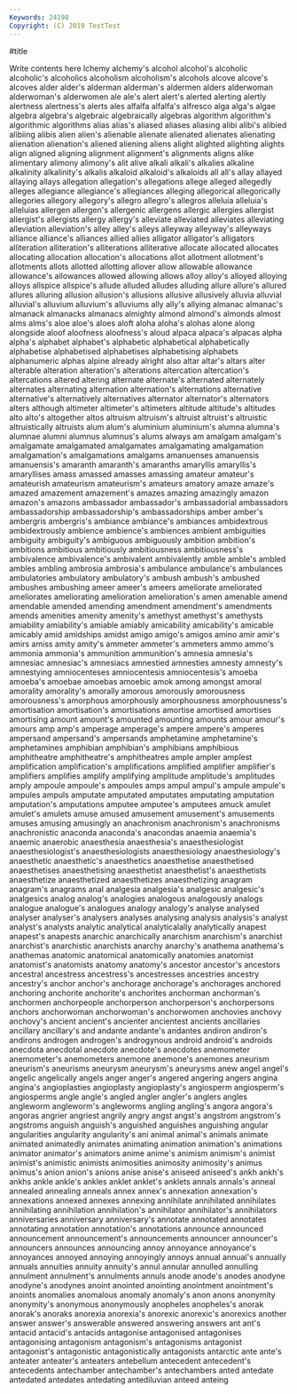 ```yaml
---
Keywords: 24198
Copyright: (C) 2019 TestTest
---
```


#title

Write contents here
lchemy alchemy's alcohol
alcohol's alcoholic alcoholic's alcoholics alcoholism alcoholism's alcohols alcove alcove's alcoves
alder alder's alderman alderman's aldermen alders alderwoman alderwoman's alderwomen ale
ale's alert alert's alerted alerting alertly alertness alertness's alerts ales
alfalfa alfalfa's alfresco alga alga's algae algebra algebra's algebraic algebraically
algebras algorithm algorithm's algorithmic algorithms alias alias's aliased aliases aliasing
alibi alibi's alibied alibiing alibis alien alien's alienable alienate alienated
alienates alienating alienation alienation's aliened aliening aliens alight alighted alighting
alights align aligned aligning alignment alignment's alignments aligns alike alimentary
alimony alimony's alit alive alkali alkali's alkalies alkaline alkalinity alkalinity's
alkalis alkaloid alkaloid's alkaloids all all's allay allayed allaying allays
allegation allegation's allegations allege alleged allegedly alleges allegiance allegiance's allegiances
alleging allegorical allegorically allegories allegory allegory's allegro allegro's allegros alleluia
alleluia's alleluias allergen allergen's allergenic allergens allergic allergies allergist allergist's
allergists allergy allergy's alleviate alleviated alleviates alleviating alleviation alleviation's alley
alley's alleys alleyway alleyway's alleyways alliance alliance's alliances allied allies
alligator alligator's alligators alliteration alliteration's alliterations alliterative allocate allocated allocates
allocating allocation allocation's allocations allot allotment allotment's allotments allots allotted
allotting allover allow allowable allowance allowance's allowances allowed allowing allows
alloy alloy's alloyed alloying alloys allspice allspice's allude alluded alludes
alluding allure allure's allured allures alluring allusion allusion's allusions allusive
allusively alluvia alluvial alluvial's alluvium alluvium's alluviums ally ally's allying
almanac almanac's almanack almanacks almanacs almighty almond almond's almonds almost
alms alms's aloe aloe's aloes aloft aloha aloha's alohas alone
along alongside aloof aloofness aloofness's aloud alpaca alpaca's alpacas alpha
alpha's alphabet alphabet's alphabetic alphabetical alphabetically alphabetise alphabetised alphabetises alphabetising
alphabets alphanumeric alphas alpine already alright also altar altar's altars
alter alterable alteration alteration's alterations altercation altercation's altercations altered altering
alternate alternate's alternated alternately alternates alternating alternation alternation's alternations alternative
alternative's alternatively alternatives alternator alternator's alternators alters although altimeter altimeter's
altimeters altitude altitude's altitudes alto alto's altogether altos altruism altruism's
altruist altruist's altruistic altruistically altruists alum alum's aluminium aluminium's alumna
alumna's alumnae alumni alumnus alumnus's alums always am amalgam amalgam's
amalgamate amalgamated amalgamates amalgamating amalgamation amalgamation's amalgamations amalgams amanuenses amanuensis
amanuensis's amaranth amaranth's amaranths amaryllis amaryllis's amaryllises amass amassed amasses
amassing amateur amateur's amateurish amateurism amateurism's amateurs amatory amaze amaze's
amazed amazement amazement's amazes amazing amazingly amazon amazon's amazons ambassador
ambassador's ambassadorial ambassadors ambassadorship ambassadorship's ambassadorships amber amber's ambergris ambergris's
ambiance ambiance's ambiances ambidextrous ambidextrously ambience ambience's ambiences ambient ambiguities
ambiguity ambiguity's ambiguous ambiguously ambition ambition's ambitions ambitious ambitiously ambitiousness
ambitiousness's ambivalence ambivalence's ambivalent ambivalently amble amble's ambled ambles ambling
ambrosia ambrosia's ambulance ambulance's ambulances ambulatories ambulatory ambulatory's ambush ambush's
ambushed ambushes ambushing ameer ameer's ameers ameliorate ameliorated ameliorates ameliorating
amelioration amelioration's amen amenable amend amendable amended amending amendment amendment's
amendments amends amenities amenity amenity's amethyst amethyst's amethysts amiability amiability's
amiable amiably amicability amicability's amicable amicably amid amidships amidst amigo
amigo's amigos amino amir amir's amirs amiss amity amity's ammeter
ammeter's ammeters ammo ammo's ammonia ammonia's ammunition ammunition's amnesia amnesia's
amnesiac amnesiac's amnesiacs amnestied amnesties amnesty amnesty's amnestying amniocenteses amniocentesis
amniocentesis's amoeba amoeba's amoebae amoebas amoebic amok among amongst amoral
amorality amorality's amorally amorous amorously amorousness amorousness's amorphous amorphously amorphousness
amorphousness's amortisation amortisation's amortisations amortise amortised amortises amortising amount amount's
amounted amounting amounts amour amour's amours amp amp's amperage amperage's
ampere ampere's amperes ampersand ampersand's ampersands amphetamine amphetamine's amphetamines amphibian
amphibian's amphibians amphibious amphitheatre amphitheatre's amphitheatres ample ampler amplest amplification
amplification's amplifications amplified amplifier amplifier's amplifiers amplifies amplify amplifying amplitude
amplitude's amplitudes amply ampoule ampoule's ampoules amps ampul ampul's ampule
ampule's ampules ampuls amputate amputated amputates amputating amputation amputation's amputations
amputee amputee's amputees amuck amulet amulet's amulets amuse amused amusement
amusement's amusements amuses amusing amusingly an anachronism anachronism's anachronisms anachronistic
anaconda anaconda's anacondas anaemia anaemia's anaemic anaerobic anaesthesia anaesthesia's anaesthesiologist
anaesthesiologist's anaesthesiologists anaesthesiology anaesthesiology's anaesthetic anaesthetic's anaesthetics anaesthetise anaesthetised anaesthetises
anaesthetising anaesthetist anaesthetist's anaesthetists anaesthetize anaesthetized anaesthetizes anaesthetizing anagram anagram's
anagrams anal analgesia analgesia's analgesic analgesic's analgesics analog analog's analogies
analogous analogously analogs analogue analogue's analogues analogy analogy's analyse analysed
analyser analyser's analysers analyses analysing analysis analysis's analyst analyst's analysts
analytic analytical analyticalally analytically anapest anapest's anapests anarchic anarchically anarchism
anarchism's anarchist anarchist's anarchistic anarchists anarchy anarchy's anathema anathema's anathemas
anatomic anatomical anatomically anatomies anatomist anatomist's anatomists anatomy anatomy's ancestor
ancestor's ancestors ancestral ancestress ancestress's ancestresses ancestries ancestry ancestry's anchor
anchor's anchorage anchorage's anchorages anchored anchoring anchorite anchorite's anchorites anchorman
anchorman's anchormen anchorpeople anchorperson anchorperson's anchorpersons anchors anchorwoman anchorwoman's anchorwomen
anchovies anchovy anchovy's ancient ancient's ancienter ancientest ancients ancillaries ancillary
ancillary's and andante andante's andantes andiron andiron's andirons androgen androgen's
androgynous android android's androids anecdota anecdotal anecdote anecdote's anecdotes anemometer
anemometer's anemometers anemone anemone's anemones aneurism aneurism's aneurisms aneurysm aneurysm's
aneurysms anew angel angel's angelic angelically angels anger anger's angered
angering angers angina angina's angioplasties angioplasty angioplasty's angiosperm angiosperm's angiosperms
angle angle's angled angler angler's anglers angles angleworm angleworm's angleworms
angling angling's angora angora's angoras angrier angriest angrily angry angst
angst's angstrom angstrom's angstroms anguish anguish's anguished anguishes anguishing angular
angularities angularity angularity's ani animal animal's animals animate animated animatedly
animates animating animation animation's animations animator animator's animators anime anime's
animism animism's animist animist's animistic animists animosities animosity animosity's animus
animus's anion anion's anions anise anise's aniseed aniseed's ankh ankh's
ankhs ankle ankle's ankles anklet anklet's anklets annals annals's anneal
annealed annealing anneals annex annex's annexation annexation's annexations annexed annexes
annexing annihilate annihilated annihilates annihilating annihilation annihilation's annihilator annihilator's annihilators
anniversaries anniversary anniversary's annotate annotated annotates annotating annotation annotation's annotations
announce announced announcement announcement's announcements announcer announcer's announcers announces announcing
annoy annoyance annoyance's annoyances annoyed annoying annoyingly annoys annual annual's
annually annuals annuities annuity annuity's annul annular annulled annulling annulment
annulment's annulments annuls anode anode's anodes anodyne anodyne's anodynes anoint
anointed anointing anointment anointment's anoints anomalies anomalous anomaly anomaly's anon
anons anonymity anonymity's anonymous anonymously anopheles anopheles's anorak anorak's anoraks
anorexia anorexia's anorexic anorexic's anorexics another answer answer's answerable answered
answering answers ant ant's antacid antacid's antacids antagonise antagonised antagonises
antagonising antagonism antagonism's antagonisms antagonist antagonist's antagonistic antagonistically antagonists antarctic
ante ante's anteater anteater's anteaters antebellum antecedent antecedent's antecedents antechamber
antechamber's antechambers anted antedate antedated antedates antedating antediluvian anteed anteing
